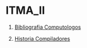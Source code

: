 # ITMA_II

1. [Bibliografia Computologos](https://github.com/armandobn/ITMA_II/tree/main/Unidad%201/Tareas/Bibliografia_Computologos/README.md)

2. [Historia Compiladores](https://github.com/armandobn/ITMA_II/tree/main/Unidad%201/Tareas/Historia_Compiladores/README.md)

